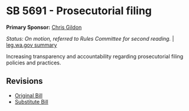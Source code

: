 # SB 5691 - Prosecutorial filing
**Primary Sponsor:** [Chris Gildon](/person/leg/gildon_ch.md)

*Status: On motion, referred to Rules Committee for second reading.* | [leg.wa.gov summary](https://app.leg.wa.gov/billsummary?BillNumber=5691&Year=2021)

Increasing transparency and accountability regarding prosecutorial filing policies and practices.

## Revisions
* [Original Bill](1/)
* [Substitute Bill](S/)